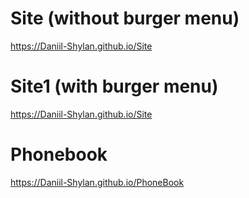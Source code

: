 # Site (without burger menu)
https://Daniil-Shylan.github.io/Site

# Site1 (with burger menu)
https://Daniil-Shylan.github.io/Site

# Phonebook
https://Daniil-Shylan.github.io/PhoneBook
